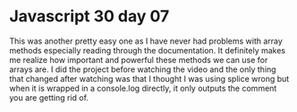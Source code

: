 # Javascript 30 day 07

This was another pretty easy one as I have never had problems with array methods especially reading through the documentation. It definitely makes me realize how important and powerful these methods we can use for arrays are. I did the project before watching the video and the only thing that changed after watching was that I thought I was using splice wrong but when it is wrapped in a console.log directly, it only outputs the comment you are getting rid of.
